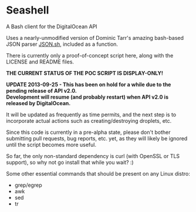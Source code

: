 Seashell
========

A Bash client for the DigitalOcean API

Uses a nearly-unmodified version of Dominic Tarr's amazing bash-based JSON parser [JSON.sh](https://github.com/dominictarr/JSON.sh), included as a function.

There is currently only a proof-of-concept script here, along with the LICENSE and README files.

**THE CURRENT STATUS OF THE POC SCRIPT IS DISPLAY-ONLY!**

**UPDATE 2013-09-25 - This has been on hold for a while due to the pending release of API v2.0.**  
**Development will resume (and probably restart) when API v2.0 is released by DigitalOcean.**

It will be updated as frequently as time permits, and the next step is to incorporate actual actions such as creating/destroying droplets, etc.

Since this code is currently in a pre-alpha state, please don't bother submitting pull requests, bug reports, etc. yet, as they will likely be ignored until the script becomes more useful.

So far, the only non-standard dependency is curl (with OpenSSL or TLS support), so why not go install that while you wait? :)

Some other essential commands that should be present on any Linux distro:

* grep/egrep
* awk
* sed
* tr
